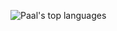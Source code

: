 ![Paal's top languages](https://github-readme-stats-eight-theta.vercel.app/api/top-langs/?username=paalss&layout=compact&exclude_lang=java+r&theme=blue-green)

<!--
nyttige lenker:
https://github.com/ryo-ma/github-profile-trophy
https://github.com/Naereen/badges

**paalss/paalss** is a ✨ _special_ ✨ repository because its `README.md` (this file) appears on your GitHub profile.

Here are some ideas to get you started:

- 🔭 I’m currently working on ...
- 🌱 I’m currently learning ...
- 👯 I’m looking to collaborate on ...
- 🤔 I’m looking for help with ...
- 💬 Ask me about ...
- 📫 How to reach me: ...
- 😄 Pronouns: ...
- ⚡ Fun fact: ...
-->
